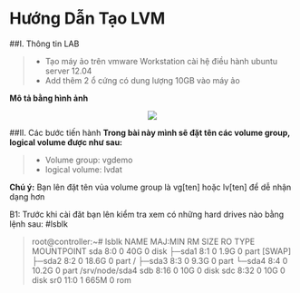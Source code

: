 Hướng Dẫn Tạo LVM
=================

##I. Thông tin LAB
> - Tạo máy ảo trên vmware Workstation cài hệ điều hành ubuntu server 12.04
> - Add thêm 2 ổ cứng có dung lượng 10GB vào máy ảo


**Mô tả bằng hình ảnh**
<br>
<p align="center"><img src="http://i.imgur.com/9rNADx4.png"></p>

##II. Các bước tiến hành 
**Trong bài này mình sẽ đặt tên các volume group, logical volume được như sau:**
> - Volume group: vgdemo
> - logical volume: lvdat

**Chú ý:** Bạn lên đặt tên vủa volume group là vg[ten] hoặc lv[ten] để dễ nhận dạng hơn

B1: Trước khi cài đăt bạn lên kiểm tra xem có những hard drives nào bằng lệnh sau: #lsblk

> root@controller:~# lsblk
> NAME   MAJ:MIN RM   SIZE RO TYPE MOUNTPOINT
> sda      8:0    0    40G  0 disk
> ├─sda1   8:1    0   1.9G  0 part [SWAP]
> ├─sda2   8:2    0  18.6G  0 part /
> ├─sda3   8:3    0   9.3G  0 part
> └─sda4   8:4    0  10.2G  0 part /srv/node/sda4
> sdb      8:16   0    10G  0 disk
> sdc      8:32   0    10G  0 disk
> sr0     11:0    1   665M  0 rom


